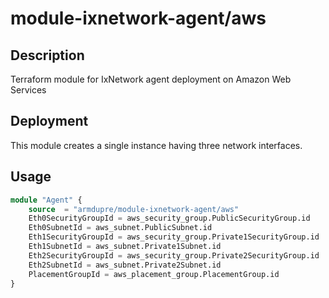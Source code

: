 # module-ixnetwork-agent/aws

## Description
Terraform module for IxNetwork agent deployment on Amazon Web Services

## Deployment
This module creates a single instance having three network interfaces.

## Usage
```tf
module "Agent" {
	source  = "armdupre/module-ixnetwork-agent/aws"
	Eth0SecurityGroupId = aws_security_group.PublicSecurityGroup.id
	Eth0SubnetId = aws_subnet.PublicSubnet.id
	Eth1SecurityGroupId = aws_security_group.Private1SecurityGroup.id
	Eth1SubnetId = aws_subnet.Private1Subnet.id
	Eth2SecurityGroupId = aws_security_group.Private2SecurityGroup.id
	Eth2SubnetId = aws_subnet.Private2Subnet.id
	PlacementGroupId = aws_placement_group.PlacementGroup.id
}
```